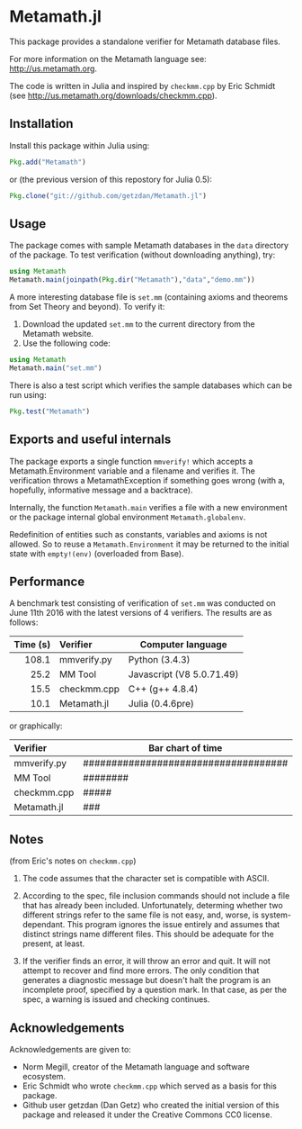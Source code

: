 # Metamath.jl

This package provides a standalone verifier for Metamath database files.

For more information on the Metamath language see: http://us.metamath.org.

The code is written in Julia and inspired by `checkmm.cpp` by Eric Schmidt (see
http://us.metamath.org/downloads/checkmm.cpp).

## Installation

Install this package within Julia using:
```julia
Pkg.add("Metamath")
```

or (the previous version of this repostory for Julia 0.5):
```julia
Pkg.clone("git://github.com/getzdan/Metamath.jl")
```

## Usage

The package comes with sample Metamath databases in the `data` directory of the
package. To test verification (without downloading anything), try:

```julia
using Metamath
Metamath.main(joinpath(Pkg.dir("Metamath"),"data","demo.mm"))
```

A more interesting database file is `set.mm` (containing axioms and theorems
from Set Theory and beyond). To verify it:

1. Download the updated `set.mm` to the current directory from the Metamath website.
2. Use the following code:

```julia 
using Metamath
Metamath.main("set.mm")
```

There is also a test script which verifies the sample databases which can be run using:

```julia
Pkg.test("Metamath")
```

## Exports and useful internals

The package exports a single function `mmverify!` which accepts a Metamath.Environment
variable and a filename and verifies it. The verification throws a MetamathException
if something goes wrong (with a, hopefully, informative message and a backtrace).

Internally, the function `Metamath.main` verifies a file with a new environment or the package
internal global environment `Metamath.globalenv`.

Redefinition of entities such as constants, variables and axioms is not allowed. So to reuse
a `Metamath.Environment` it may be returned to the initial state with `empty!(env)` (overloaded
from Base).

## Performance

A benchmark test consisting of verification of `set.mm` was conducted on June 11th 2016 with
the latest versions of 4 verifiers. The results are as follows:

| Time (s)  | Verifier    | Computer language         |
| --------: | :---------- | ------------------------- |
| 108.1     | mmverify.py | Python (3.4.3)            |
|  25.2     | MM Tool     | Javascript (V8 5.0.71.49) |
|  15.5     | checkmm.cpp | C++ (g++ 4.8.4)           |
|  10.1     | Metamath.jl | Julia (0.4.6pre)          |

or graphically:

| Verifier    | Bar chart of time                    |
| :---------- | ------------------------------------ |
| mmverify.py | #################################### |
| MM Tool     | ########                             |
| checkmm.cpp | #####                                |
| Metamath.jl | ###                                  |

## Notes

(from Eric's notes on `checkmm.cpp`)

1. The code assumes that the character set is compatible with ASCII.
2. According to the spec, file inclusion commands should not include a file
that has already been included. Unfortunately, determing whether two
different strings refer to the same file is not easy, and, worse, is
system-dependant. This program ignores the issue entirely and assumes
that distinct strings name different files. This should be adequate for
the present, at least.

3. If the verifier finds an error, it will throw an error and quit. It will not
attempt to recover and find more errors. The only condition that generates
a diagnostic message but doesn't halt the program is an incomplete proof,
specified by a question mark. In that case, as per the spec, a warning is
issued and checking continues.

## Acknowledgements

Acknowledgements are given to:
* Norm Megill, creator of the Metamath language and software ecosystem.
* Eric Schmidt who wrote `checkmm.cpp` which served as a basis for this package.
* Github user getzdan (Dan Getz) who created the initial version of this package and
released it under the Creative Commons CC0 license.